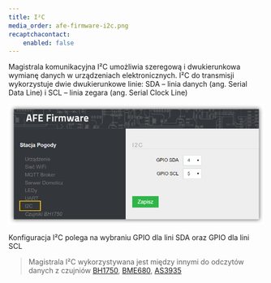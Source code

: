 ```yaml
---
title: I²C
media_order: afe-firmware-i2c.png
recaptchacontact:
    enabled: false
---
```


Magistrala komunikacyjna I²C umożliwia szeregową i dwukierunkowa wymianę danych w urządzeniach elektronicznych. 
I²C do transmisji wykorzystuje dwie dwukierunkowe linie: SDA – linia danych (ang. Serial Data Line) i SCL – linia zegara (ang. Serial Clock Line)

![](afe-firmware-i2c.png)

Konfiguracja I²C polega na wybraniu GPIO dla lini SDA oraz GPIO dla lini SCL

> Magistrala I²C wykorzystywana jest między innymi do odczytów danych z czujniów [BH1750](/konfiguracja/konfiguracja-urzadzenia/konfiguracja-czujnikow/bh1750), [BME680](/konfiguracja/konfiguracja-urzadzenia/konfiguracja-czujnikow/bosch-bmx), [AS3935](/konfiguracja/konfiguracja-urzadzenia/konfiguracja-czujnikow/as3935)